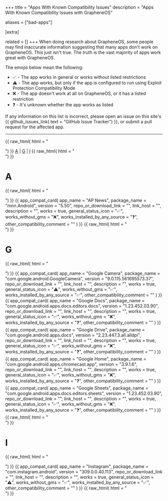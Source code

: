 +++
title = "Apps With Known Compatibility Issues"
description = "Apps With Known Compatibility Issues with GrapheneOS"

aliases = ["bad-apps"]

[extra]

related = []
+++
When doing research about GrapheneOS, some people may find inaccurate information suggesting that
many apps don't work on GrapheneOS. This just isn't true. The truth is the vast majority of apps work
great with GrapheneOS.

The emojis below mean the following:

- ✅ - The app works in general or works without listed restrictions
- ⚠️ - The app works, but only if the app is configured to run using Exploit Protection Compatibility Mode
- ❌ - The app doesn't work at all on GrapheneOS, or it has a listed restriction
- ❓ - It's unknown whether the app works as listed

If any information on this list is incorrect, please open an issue on this site's
{{ github_issues_link( text = "GitHub Issue Tracker") }}, or submit a pull request for the affected app.

---

{{ raw_html( html = "<div class='toc'>") }}
[A](#a) | [G](#g) | [I](#i)
{{ raw_html( html = "</div>") }}

# A

{{ raw_html( html = "<div class='app-compat-list-section'>") }}
{{ app_compat_card( app_name = "AP News", package_name = "mnn.Android", version = "5.50", repo_or_download_link = "", link_host = "", description = "", works = true, general_status_icon = "✅", works_without_gms = "❌", works_installed_by_any_source = "❓", other_compatibility_comment = "" ) }}
{{ raw_html( html = "</div>") }}

# G

{{ raw_html( html = "<div class='app-compat-list-section'>") }}
{{ app_compat_card( app_name = "Google Camera", package_name = "com.google.android.GoogleCamera", version = "9.0.115.561695573.37", repo_or_download_link = "", link_host = "", description = "", works = true, general_status_icon = "⚠️", works_without_gms = "✅", works_installed_by_any_source = "✅", other_compatibility_comment = "" ) }}
{{ app_compat_card( app_name = "Google Docs", package_name = "com.google.android.apps.docs.editors.docs", version = "1.23.452.03.90", repo_or_download_link = "", link_host = "", description = "", works = true, general_status_icon = "✅", works_without_gms = "❌", works_installed_by_any_source = "❓", other_compatibility_comment = "" ) }}
{{ app_compat_card( app_name = "Google Drive", package_name = "com.google.android.apps.docs", version = "2.23.447.3.all.alldpi", repo_or_download_link = "", link_host = "", description = "", works = true, general_status_icon = "✅", works_without_gms = "❌", works_installed_by_any_source = "❓", other_compatibility_comment = "" ) }}
{{ app_compat_card( app_name = "Google Home", package_name = "com.google.android.apps.chromecast.app", version = "3.9.1.6", repo_or_download_link = "", link_host = "", description = "", works = true, general_status_icon = "✅", works_without_gms = "❌", works_installed_by_any_source = "❓", other_compatibility_comment = "" ) }}
{{ app_compat_card( app_name = "Google Sheets", package_name = "com.google.android.apps.docs.editors.sheets", version = "1.23.452.03.90", repo_or_download_link = "", link_host = "", description = "", works = true, general_status_icon = "✅", works_without_gms = "❌", works_installed_by_any_source = "❓", other_compatibility_comment = "" ) }}
{{ raw_html( html = "</div>") }}

# I

{{ raw_html( html = "<div class='app-compat-list-section'>") }}
{{ app_compat_card( app_name = "Instagram", package_name = "com.instagram.android", version = "309.0.0.40.113", repo_or_download_link = "", link_host = "", description = "", works = true, general_status_icon = "⚠️", works_without_gms = "✅", works_installed_by_any_source = "✅", other_compatibility_comment = "" ) }}
{{ raw_html( html = "</div>") }}

